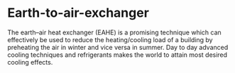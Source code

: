 # Earth-to-air-exchanger
The earth–air heat exchanger (EAHE) is a promising technique which can effectively be used  to reduce the heating/cooling load of a building by preheating the air in winter and vice versa  in summer. Day to day advanced cooling techniques and refrigerants makes the world to  attain most desired cooling effects.
